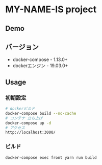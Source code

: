 # MY-NAME-IS project
## Demo

## バージョン
* docker-compose - 1.13.0+
* dockerエンジン - 19.03.0+

## Usage

### 初期設定
```sh
# dockerビルド
docker-compose build --no-cache
# コンテナ 立ち上げ
docker-compose up -d
# アクセス
http://localhost:3000/
```

### ビルド
```
docker-compose exec front yarn run build
```

